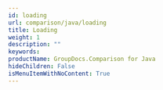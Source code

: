 ```yaml
---
id: loading
url: comparison/java/loading
title: Loading
weight: 1
description: ""
keywords:
productName: GroupDocs.Comparison for Java
hideChildren: False
isMenuItemWithNoContent: True
---
```

